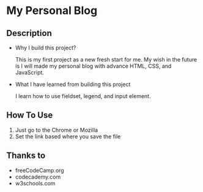# My Personal Blog

## Description
* Why I build this project?

    This is my first project as a new fresh start for me. My wish in the future is I will made my personal blog with advance HTML, CSS, and JavaScript.

* What I have learned from building this project

    I learn how to use fieldset, legend, and input element. 

## How To Use
1. Just go to the Chrome or Mozilla
2. Set the link based where you save the file

## Thanks to
+ freeCodeCamp.org
+ codecademy.com
+ w3schools.com



